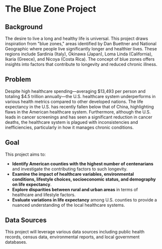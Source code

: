 # The Blue Zone Project

## Background
The desire to live a long and healthy life is universal. This project draws inspiration from "blue zones," areas identified by Dan Buettner and National Geographic where people live significantly longer and healthier lives. These regions include Sardinia (Italy), Okinawa (Japan), Loma Linda (California), Ikaria (Greece), and Nicoya (Costa Rica). The concept of blue zones offers insights into factors that contribute to longevity and reduced chronic illness.

## Problem
Despite high healthcare spending—averaging $13,493 per person and totaling $4.5 trillion annually—the U.S. healthcare system underperforms in various health metrics compared to other developed nations. The life expectancy in the U.S. has recently fallen below that of China, highlighting flaws in the American healthcare system. Furthermore, although the U.S. leads in cancer screenings and has seen a significant reduction in cancer deaths, the healthcare system is plagued with inconsistencies and inefficiencies, particularly in how it manages chronic conditions.

## Goal
This project aims to:
- **Identify American counties with the highest number of centenarians** and investigate the contributing factors to such longevity.
- **Examine the impact of healthcare variables, environmental conditions, lifestyle choices, socioeconomic status, and demography on life expectancy**.
- **Explore disparities between rural and urban areas** in terms of healthcare and lifestyle factors.
- **Evaluate variations in life expectancy** among U.S. counties to provide a nuanced understanding of the local healthcare systems.

## Data Sources
This project will leverage various data sources including public health records, census data, environmental reports, and local government databases.
